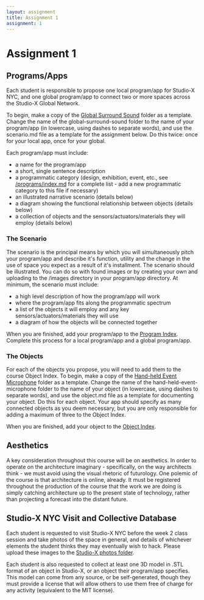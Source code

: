```yaml
---
layout: assignment
title: Assignment 1
assignment: 1
---
```

# Assignment 1

## Programs/Apps

Each student is responsible to propose one local program/app for Studio-X NYC, and one global program/app to connect two or more spaces across the Studio-X Global Network.

To begin, make a copy of the [Global Surround Sound](/programs/global-surround-sound) folder as a template. Change the name of the global-surround-sound folder to the name of your program/app (in lowercase, using dashes to separate words), and use the scenario.md file as a template for the assignment below. Do this twice: once for your local app, once for your global.

Each program/app must include:

*	a name for the program/app
*	a short, single sentence description
*	a programmatic category (design, exhibition, event, etc., see [/programs/index.md](/programs/index.md) for a complete list - add a new programmatic category to this file if necessary)
*	an illustrated narrative scenario (details below)
*	a diagram showing the functional relationship between objects (details below)
*	a collection of objects and the sensors/actuators/materials they will employ (details below)


### The Scenario

The scenario is the principal means by which you will simultaneously pitch your program/app and describe it's function, utility and the change in the use of space you expect as a result of it's installment. The scenario should be illustrated. You can do so with found images or by creating your own and uploading to the /images directory in your program/app directory. At minimum, the scenario must include:

*	a high level description of how the program/app will work
*	where the program/app fits along the programmatic spectrum
*	a list of the objects it will employ and any key sensors/actuators/materials they will use
*	a diagram of how the objects will be connected together

When you are finished, add your program/app to the [Program Index](/programs/index.md). Complete this process for a local program/app and a global program/app.


### The Objects

For each of the objects you propose, you will need to add them to the course Object Index. To begin, make a copy of the [Hand-held Event Microphone](/objects/hand-held-event-microphone) folder as a template. Change the name of the hand-held-event-microphone folder to the name of your object (in lowercase, using dashes to separate words), and use the object.md file as a template for documenting your object. Do this for each object. Your app should specify as many connected objects as you deem necessary, but you are only responsible for adding a maximum of three to the Object Index.

When you are finished, add your object to the [Object Index](/objects/index.md).


## Aesthetics

A key consideration throughout this course will be on aesthetics. In order to operate on the architecture imaginary - specifically, on the way architects think - we must avoid using the visual rhetoric of futurology. One polemic of the course is that architecture is online, already. It must be registered throughout the production of the course that the work we are doing is simply catching architecture up to the present state of technology, rather than projecting a forecast into the distant future.


## Studio-X NYC Visit and Collective Database

Each student is requested to visit Studio-X NYC before the week 2 class session and take photos of the space in general, and details of whichever elements the student thinks they may eventually wish to hack. Please upload these images to the [Studio-X photos folder](/locations/Studio-X%20NYC/photos).

Each student is also requested to collect at least one 3D model in .STL format of an object in Studio-X, or an object their program/app specifies. This model can come from any source, or be self-generated, though they must provide a license that will allow others to use them free of charge for any activity (equivalent to the MIT license).


